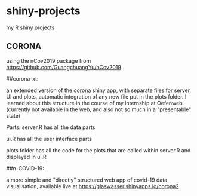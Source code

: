# shiny-projects
my R shiny projects


## CORONA

using the nCov2019 package from https://github.com/GuangchuangYu/nCov2019


##corona-xt:

an extended version of the corona shiny app, with separate files for server, UI and plots, automatic integration of any new file put in the plots folder.
I learned about this structure in the course of my internship at Oefenweb.
(currently not available in the web, and also not so much in a "presentable" state)

Parts:
server.R has all the data parts

ui.R has all the user interface parts

plots folder has all the code for the plots that are called within server.R and displayed in ui.R



##n-COVID-19:

a more simple and "directly" structured web app of covid-19 data visualisation, available live at 
https://glaswasser.shinyapps.io/corona2

